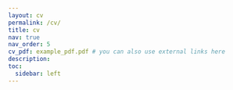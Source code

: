 ```yaml
---
layout: cv
permalink: /cv/
title: cv
nav: true
nav_order: 5
cv_pdf: example_pdf.pdf # you can also use external links here
description:
toc:
  sidebar: left
---
```

